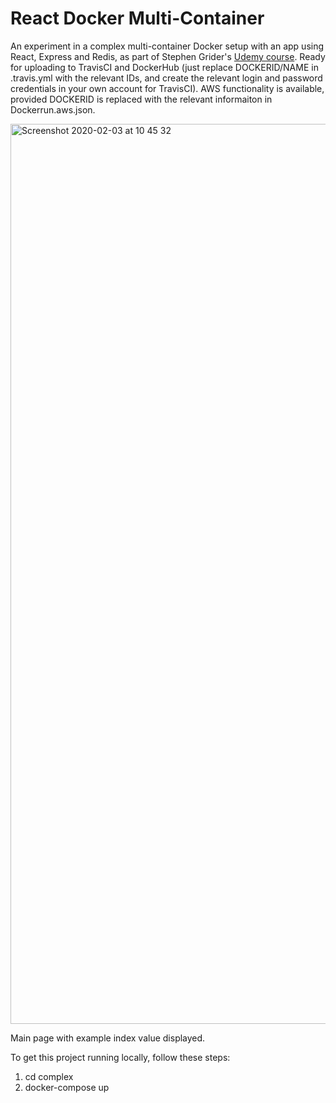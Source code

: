 # React Docker Multi-Container

An experiment in a complex multi-container Docker setup with an app using React, Express and Redis, as part of Stephen Grider's [Udemy course](https://www.udemy.com/course/docker-and-kubernetes-the-complete-guide). Ready for uploading to TravisCI and DockerHub (just replace DOCKERID/NAME in .travis.yml with the relevant IDs, and create the relevant login and password credentials in your own account for TravisCI). AWS functionality is available, provided DOCKERID is replaced with the relevant informaiton in Dockerrun.aws.json.

<img width="1440" alt="Screenshot 2020-02-03 at 10 45 32" src="https://user-images.githubusercontent.com/25869284/73646944-63a20500-4672-11ea-9c29-74ee0169b892.png">

Main page with example index value displayed.

To get this project running locally, follow these steps:

1) cd complex
2) docker-compose up